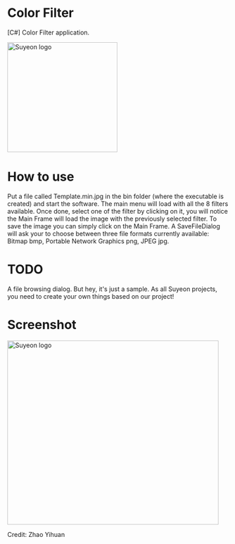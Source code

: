 # Color Filter
[C#] Color Filter application.

<div>
<img src="https://cloud.suyeon.org/github/COLOR.svg" alt="Suyeon logo" height="250" width="250">
<div>

# How to use
Put a file called Template.min.jpg in the bin folder (where the executable is created) and start the software. The main menu will load with all the 8 filters available.
Once done, select one of the filter by clicking on it, you will notice the Main Frame will load the image with the previously selected filter. To save the image you can simply click on the Main Frame.
A SaveFileDialog will ask your to choose between three file formats currently available: Bitmap bmp, Portable Network Graphics png, JPEG jpg.

# TODO
A file browsing dialog. But hey, it's just a sample. As all Suyeon projects, you need to create your own things based on our project!

# Screenshot
<div>
<img src="https://cloud.suyeon.org/github/color.JPG" alt="Suyeon logo" height="419" width="480">
<div>

Credit: Zhao Yihuan